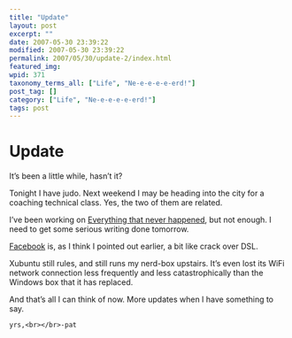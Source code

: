 ```yaml
---
title: "Update"
layout: post
excerpt: ""
date: 2007-05-30 23:39:22
modified: 2007-05-30 23:39:22
permalink: 2007/05/30/update-2/index.html
featured_img: 
wpid: 371
taxonomy_terms_all: ["Life", "Ne-e-e-e-e-erd!"]
post_tag: []
category: ["Life", "Ne-e-e-e-e-erd!"]
tags: post
---
```


# Update

It’s been a little while, hasn’t it?

Tonight I have judo. Next weekend I may be heading into the city for a coaching technical class. Yes, the two of them are related.

I’ve been working on [Everything that never happened](/everything/), but not enough. I need to get some serious writing done tomorrow.

[Facebook](http://www.facebook.com/) is, as I think I pointed out earlier, a bit like crack over DSL.

Xubuntu still rules, and still runs my nerd-box upstairs. It’s even lost its WiFi network connection less frequently and less catastrophically than the Windows box that it has replaced.

And that’s all I can think of now. More updates when I have something to say.

`yrs,<br></br>-pat`